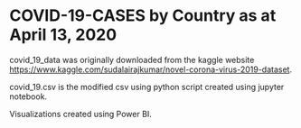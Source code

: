 # COVID-19-CASES by Country as at April 13, 2020

covid_19_data was originally downloaded from the kaggle website https://www.kaggle.com/sudalairajkumar/novel-corona-virus-2019-dataset.

covid_19.csv is the modified csv using python script created using jupyter notebook.

Visualizations created using Power BI.
